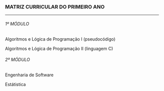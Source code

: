 ### MATRIZ CURRICULAR DO PRIMEIRO ANO
_____________________________________________________
###### 1º MÓDULO
Algoritmos e Lógica de Programação I (pseudocódigo)

Algoritmos e Lógica de Programação II (linguagem C)
###### 2º MÓDULO
Engenharia de Software

Estátistica
